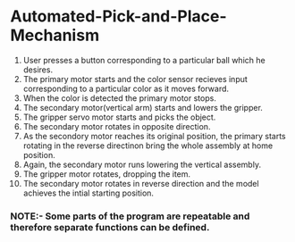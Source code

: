 # Automated-Pick-and-Place-Mechanism

1. User presses a button corresponding to a particular ball which he desires.
2. The primary motor starts and the color sensor recieves input corresponding to a particular color as it moves forward.
3. When the color is detected the primary motor stops.
4. The secondary motor(vertical arm) starts and lowers the gripper.
5. The gripper servo motor starts and picks the object.
6. The secondary motor rotates in opposite direction.
7. As the secondory motor reaches its original position, the primary starts rotating in the reverse directinon bring the whole assembly at home position.
8. Again, the secondary motor runs lowering the vertical assembly.
9. The gripper motor rotates, dropping the item.
10. The secondary motor rotates in reverse direction and the model achieves the intial starting position.



### NOTE:- Some parts of the program are repeatable and therefore separate functions can be defined.

